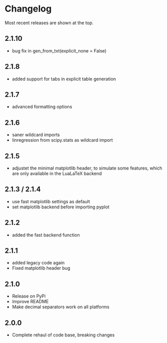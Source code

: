 # Changelog

Most recent releases are shown at the top.

## 2.1.10
- bug fix in gen_from_txt(explicit_none = False)

## 2.1.8
- added support for tabs in explicit table generation

## 2.1.7
- advanced formatting options

## 2.1.6
- saner wildcard imports
- linregression from scipy.stats as wildcard import

## 2.1.5
- adjustet the minimal matplotlib header, to simulate some features, which are only available in the LuaLaTeX backend

## 2.1.3 / 2.1.4
- use fast matplotlib settings as default
- set matplotlib backend before importing pyplot

## 2.1.2
- added the fast backend function

## 2.1.1

- added legacy code again
- Fixed matplotlib header bug
  
## 2.1.0

- Release on PyPi
- Improve README
- Make decimal separators work on all platforms

## 2.0.0

- Complete rehaul of code base, breaking changes
